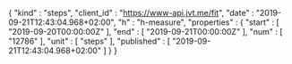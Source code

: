 {
  "kind" : "steps",
  "client_id" : "https://www-api.jvt.me/fit",
  "date" : "2019-09-21T12:43:04.968+02:00",
  "h" : "h-measure",
  "properties" : {
    "start" : [ "2019-09-20T00:00:00Z" ],
    "end" : [ "2019-09-21T00:00:00Z" ],
    "num" : [ "12786" ],
    "unit" : [ "steps" ],
    "published" : [ "2019-09-21T12:43:04.968+02:00" ]
  }
}

